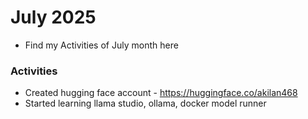 # July 2025

- Find my Activities of July month here


### Activities

- Created hugging face account - https://huggingface.co/akilan468
- Started learning llama studio, ollama, docker model runner
